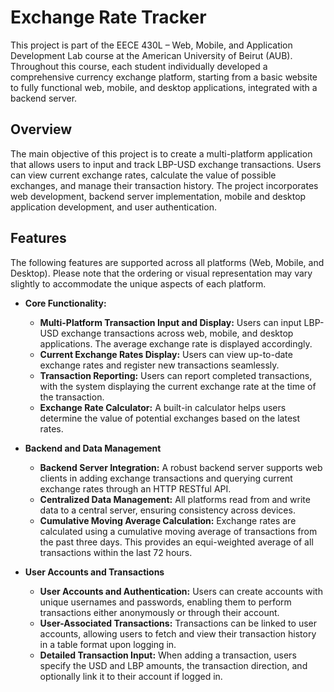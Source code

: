 # Exchange Rate Tracker

This project is part of the EECE 430L – Web, Mobile, and Application Development Lab course at the American University of Beirut (AUB). Throughout this course, each student individually developed a comprehensive currency exchange platform, starting from a basic website to fully functional web, mobile, and desktop applications, integrated with a backend server. 

## Overview

The main objective of this project is to create a multi-platform application that allows users to input and track LBP-USD exchange transactions. Users can view current exchange rates, calculate the value of possible exchanges, and manage their transaction history. The project incorporates web development, backend server implementation, mobile and desktop application development, and user authentication.

## Features

The following features are supported across all platforms (Web, Mobile, and Desktop). Please note that the ordering or visual representation may vary slightly to accommodate the unique aspects of each platform.

- **Core Functionality:**
    - **Multi-Platform Transaction Input and Display:** Users can input LBP-USD exchange transactions across web, mobile, and desktop applications. The average exchange rate is displayed accordingly.
    - **Current Exchange Rates Display:** Users can view up-to-date exchange rates and register new transactions seamlessly.
    - **Transaction Reporting:** Users can report completed transactions, with the system displaying the current exchange rate at the time of the transaction.
    - **Exchange Rate Calculator:** A built-in calculator helps users determine the value of potential exchanges based on the latest rates.

- **Backend and Data Management**
    - **Backend Server Integration:** A robust backend server supports web clients in adding exchange transactions and querying current exchange rates through an HTTP RESTful API.
    - **Centralized Data Management:** All platforms read from and write data to a central server, ensuring consistency across devices.
    - **Cumulative Moving Average Calculation:** Exchange rates are calculated using a cumulative moving average of transactions from the past three days. This provides an equi-weighted average of all transactions within the last 72 hours.

- **User Accounts and Transactions**
    - **User Accounts and Authentication:** Users can create accounts with unique usernames and passwords, enabling them to perform transactions either anonymously or through their account.
    - **User-Associated Transactions:** Transactions can be linked to user accounts, allowing users to fetch and view their transaction history in a table format upon logging in.
    - **Detailed Transaction Input:** When adding a transaction, users specify the USD and LBP amounts, the transaction direction, and optionally link it to their account if logged in.
